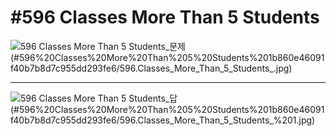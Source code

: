 # #596 Classes More Than 5 Students

![596 Classes More Than 5 Students_문제](https://user-images.githubusercontent.com/64471645/115533595-d6c48500-a2d1-11eb-8865-8c1c57b200ca.JPG)
(#596%20Classes%20More%20Than%205%20Students%201b860e46091f40b7b8d7c955dd293fe6/596.Classes_More_Than_5_Students_.jpg)

---

![596 Classes More Than 5 Students_답](https://user-images.githubusercontent.com/64471645/115533745-fd82bb80-a2d1-11eb-857b-e020ce5f9381.JPG)
(#596%20Classes%20More%20Than%205%20Students%201b860e46091f40b7b8d7c955dd293fe6/596.Classes_More_Than_5_Students_%201.jpg)

